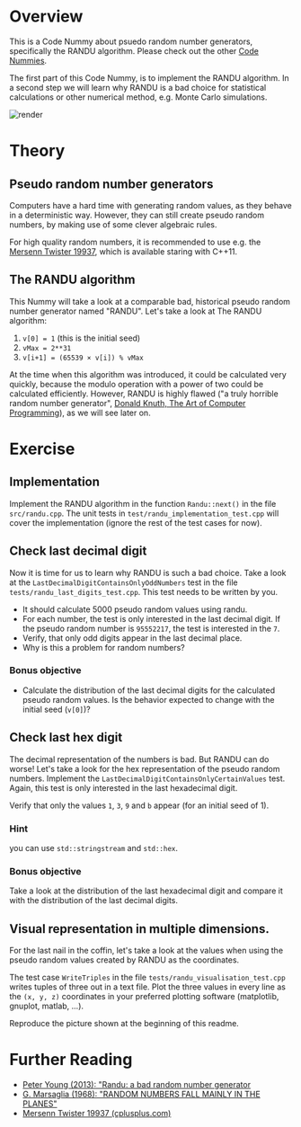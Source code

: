 # Overview

This is a Code Nummy about psuedo random number generators, specifically the RANDU algorithm. Please check out the
other [Code Nummies](https://github.com/Laguna1989/CodeNummies_Overview).

The first part of this Code Nummy, is to implement the RANDU algorithm. In a second step we will learn why RANDU is a
bad choice for statistical calculations or other numerical method, e.g. Monte Carlo simulations.

![render](https://user-images.githubusercontent.com/2394228/126345222-d841e098-a53f-4757-8f5f-b40fc518d7c4.gif)

# Theory

## Pseudo random number generators

Computers have a hard time with generating random values, as they behave in a deterministic way. However, they can still
create pseudo random numbers, by making use of some clever algebraic rules.

For high quality random numbers, it is recommended to use e.g.
the [Mersenn Twister 19937](https://www.cplusplus.com/reference/random/mt19937/), which is available staring with C++11.

## The RANDU algorithm

This Nummy will take a look at a comparable bad, historical pseudo random number generator named "RANDU". Let's take a
look at The RANDU algorithm:

1. `v[0] = 1` (this is the initial seed)
2. `vMax = 2**31`
3. `v[i+1] = (65539 × v[i]) % vMax`

At the time when this algorithm was introduced, it could be calculated very quickly, because the modulo operation with a
power of two could be calculated efficiently. However, RANDU is highly flawed ("a truly horrible random number
generator", [Donald Knuth, The Art of Computer Programming](https://amzn.to/2teAtd8)), as we will see later on.

# Exercise

## Implementation

Implement the RANDU algorithm in the function `Randu::next()` in the file `src/randu.cpp`. The unit tests
in `test/randu_implementation_test.cpp` will cover the implementation (ignore the rest of the test cases for now).

## Check last decimal digit

Now it is time for us to learn why RANDU is such a bad choice. Take a look at
the `LastDecimalDigitContainsOnlyOddNumbers` test in the file `tests/randu_last_digits_test.cpp`. This test needs to be
written by you.

* It should calculate 5000 pseudo random values using randu.
* For each number, the test is only interested in the last decimal digit. If the pseudo random number is `95552217`, the
  test is interested in the `7`.
* Verify, that only odd digits appear in the last decimal place.
* Why is this a problem for random numbers?

### Bonus objective

* Calculate the distribution of the last decimal digits for the calculated pseudo random values. Is the behavior
  expected to change with the initial seed (`v[0]`)?

## Check last hex digit

The decimal representation of the numbers is bad. But RANDU can do worse!
Let's take a look for the hex representation of the pseudo random numbers. Implement
the `LastDecimalDigitContainsOnlyCertainValues` test. Again, this test is only interested in the last hexadecimal digit.

Verify that only the values `1`, `3`, `9` and `b` appear (for an initial seed of 1).

### Hint

you can use `std::stringstream` and `std::hex`.

### Bonus objective

Take a look at the distribution of the last hexadecimal digit and compare it with the distribution of the last decimal
digits.

## Visual representation in multiple dimensions.

For the last nail in the coffin, let's take a look at the values when using the pseudo random values created by RANDU as
the coordinates.

The test case `WriteTriples` in the file `tests/randu_visualisation_test.cpp` writes tuples of three out in a text file.
Plot the three values in every line as the `(x, y, z)` coordinates in your preferred plotting software (matplotlib,
gnuplot, matlab, ...).

Reproduce the picture shown at the beginning of this readme.

# Further Reading

* [Peter Young (2013): "Randu: a bad random number generator](http://physics.ucsc.edu/~peter/115/randu.pdf)
* [G. Marsaglia (1968): "RANDOM NUMBERS FALL MAINLY IN THE PLANES"](http://www.pnas.org/content/61/1/25)
* [Mersenn Twister 19937 (cplusplus.com)](https://www.cplusplus.com/reference/random/mt19937/)
